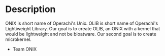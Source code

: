 # Description
ONIX is short name of Operachi's Unix.
OLIB is short name of Operachi's Lightiweight Library.
Our goal is to create OLIB, an ONIX with a kernel that would be lightweight and not be bloatware.
Our second goal is to create microkernel.

- Team ONIX 
